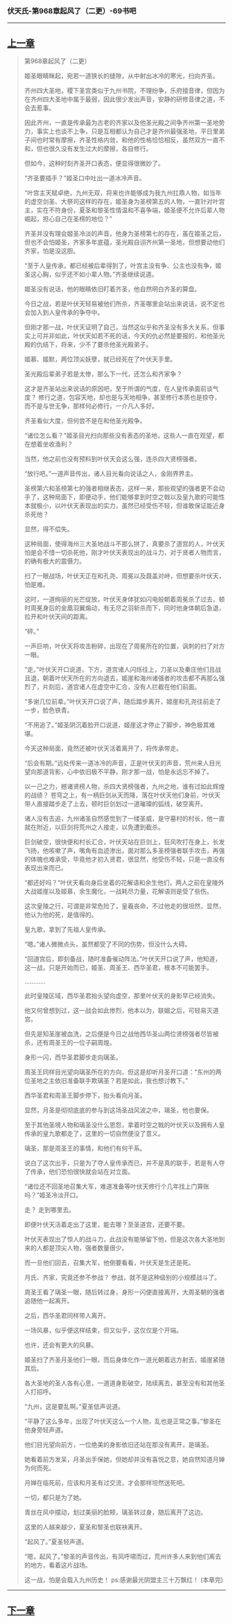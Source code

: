 ### 伏天氏-第968章起风了（二更）-69书吧

--------
[上一章](./1133192923d8ff262f47f54c23ec0477.md)
--------


>
>
>
>第968章起风了（二更）
>
>姬圣眼睛眯起，宛若一道狭长的缝隙，从中射出冰冷的寒光，扫向齐圣。
>
>齐州四大圣地，稷下圣宫类似于九州书院，不理纷争，乐府擅音律，但因为在齐州四大圣地中属于最弱，因此很少发出声音，安静的研修音律之道，不会去惹事。
>
>因此齐州，一直是传承最为古老的齐家以及他圣光殿之间争齐州第一圣地势力，事实上也谈不上争，只是互相都认为自己才是齐州最强圣地，平日里弟子间也时常有摩擦，齐圣性格内敛，和他的性格恰恰相反，虽然双方一直不和，但也很久没有发生过大的摩擦，各自修行。
>
>但如今，这种时刻齐圣开口表态，便显得很微妙了。
>
>“齐圣要插手？”姬圣口中吐出一道冰冷声音。
>
>“叶宫主天赋卓绝，九州无双，将来也许能够成为我九州扛鼎人物，如当年的虚空剑圣、大祭司这样的存在，姬圣身为圣榜第五的人物，一直针对叶宫主，实在不符身份，夏圣和黎圣性情温和不喜争端，姬圣便不允许后辈人物崛起，担心自己在圣榜的地位？”
>
>齐圣并没有理会姬圣冷淡的声音，他身为圣榜第七的存在，虽在姬圣之后，但也不会怕姬圣，齐家多年底蕴，圣光殿自诩齐州第一圣地，但想要动他们齐家，怕是没这胆。
>
>“至于人皇传承，都已经被后辈得到了，叶宫主没有争、公主也没有争，姬圣这心胸，似乎还不如小辈人物。”齐圣继续说道。
>
>姬圣没有说话，他的眼睛依旧盯着齐圣，他自然明白齐圣的算盘。
>
>今日之战，若是叶伏天轻易被他们所杀，齐圣哪里会站出来说话，说不定也会加入到人皇传承的争夺中。
>
>但刚才那一战，叶伏天证明了自己，当然这似乎和齐圣没有多大关系，但事实上可并非如此，叶伏天如若不死的话，今天的仇必然是要报的，和他圣光殿的仇结下，将来，少不了要杀他圣光殿弟子。
>
>姬慕、姬默，两位顶尖妖孽，就已经死在了叶伏天手里。
>
>圣光殿后辈弟子若是太惨，那么下一代，还怎么和齐家争？
>
>这才是齐圣站出来说话的原因吧，至于所谓的气度，在人皇传承面前谈气度？
>修行之道，包容天地，却也是与天地相争，甚至修行本质也是掠夺，而不是与世无争，那样何必修行，一介凡人多好。
>
>齐圣看似大度，但何尝不是在和他圣光殿争。
>
>“诸位怎么看？”姬圣目光扫向那些没有表态的圣地，这些人一直在观望，都在想着坐收渔利？
>
>当然，他之前也没有预料到叶伏天会这么强，连杀四大贤榜强者。
>
>“放行吧。”一道声音传出，诸人目光看向说话之人，金刚界界主。
>
>圣榜第六和圣榜第七的强者相继表态，这样一来，那些观望的强者更不会动手了，这种局面下，即便动手，他们能够拿到时空之戟以及皇九歌的可能性本就极小，以叶伏天表现出的实力，虽然已经受伤不轻，但谁敢保证能近身杀死他？
>
>显然，得不偿失。
>
>这种局面，使得海州三大圣地战斗不那么拼了，真要杀了道宫的人，叶伏天怕是会不惜一切杀死他，刚才叶伏天表现出的战斗力，对于贤者人物而言，的确有极大的震慑力。
>
>扫了一眼战场，叶伏天正在和孔尧、周冕以及聂盖对峙，但想要杀叶伏天，怕是难。
>
>这时，一道绚丽的光芒绽放，叶伏天身体犹如闪电般朝着周冕杀了过去，顿时周冕身后的金凰羽翼煽动，有无尽之羽斩杀而下，同时他身体朝后急退，拉开和叶伏天间的距离。
>
>“砰。”
>
>一声巨响，叶伏天将攻击粉碎，出现在了周冕所在的位置，讽刺的扫了对方一眼。
>
>“走。”叶伏天开口说道，下方，道宫诸人闪烁往上，刀圣以及秦庄他们且战且退，朝着叶伏天所在的方向退去，姬崖和海州诸强者的攻击都不再那么强烈了，片刻后，道宫诸人在虚空中汇合，没有人拦截在他们前面。
>
>“多谢几位前辈。”叶伏天开口说了声，随后踏步离开，姬崖和孔尧往前走了一步，脸色铁青。
>
>“不用追了。”姬圣阴沉着脸开口说道，姬崖这才停止了脚步，神色极其难堪。
>
>今天这种局面，竟然还被叶伏天活着离开了，将传承带走。
>
>“后会有期。”远处传来一道冰冷的声音，正是叶伏天的声音，荒州来人目光望向那道背影，心中依旧极不平静，刚才那一战，怕是永远忘不掉了。
>
>以一己之力，撼诸贤榜人物，杀四大贤榜强者，九州之地，谁有过如此辉煌的战绩？
>苍穹之上，有一柄巨剑从天而降，落在叶伏天他们身前，叶伏天带人直接踏步走了上去，顿时巨剑划过一道璀璨的弧线，破空离开。
>
>诸人没有去追，九州诸圣自然感觉到了一缕圣威，是守墓村的村长，他一直就在附近，以巨剑将荒州之人接走，以免遭到截杀。
>
>巨剑破空，很快便和村长汇合，叶伏天站在巨剑上，狂风吹打在身上，长发飞扬，他咳嗽了声，嘴角有血迹渗出，面对那么多圣榜强者联手攻击，再强的体魄也难承受，毕竟他才初入贤君，很显然，他受伤不轻，只是一直没有表现出来而已。
>
>“都还好吗？”叶伏天看向身后坐着的花解语和余生他们，两人之前在皇陵外大战姬崖以及姬慕，余生魔化，一战耗尽力量，花解语则是受了些伤。
>
>这次皇陵之行，可谓是非常危险了，皇羲丧命，不过他走的很坦然，显然，他认为他的死，是值得的。
>
>皇九歌，拿到了先祖人皇传承。
>
>“嗯。”诸人微微点头，虽然都受了不同的伤势，但没什么大碍。
>
>“回道宫后，即刻备战，随时准备催动阵法。”叶伏天开口说了声，他知道，这一战，只是开始而已，姬圣、周圣王、西华圣君，根本不可能罢手。
>
>…………
>
>此时皇陵区域，西华圣君抬头望向虚空，那里叶伏天的身影早已经消失。
>
>他又何曾想到过，这一战会如此惨烈，他本以为，联姻之后，可轻易灭道宫。
>
>但先是知圣崖被血洗，之后便是今日之战他西华圣山两位贤榜强者尽皆被杀，还有周圣王的一位子嗣周煌。
>
>身形一闪，西华圣君脚步走向璃圣。
>
>周圣王同样目光望向璃圣所在的方向，但这是却听月圣开口道：“东州的两位圣地之主依旧准备联手欺璃圣？若是如此，我也想讨教下。”
>
>西华圣君和周圣王脚步停下，抬头看向月圣。
>
>显然，月圣是彻彻底底的参与到这场圣战风波之中，璃圣，他也要保。
>
>至于其他圣境人物和璃圣没什么恩怨，拿着时空之戟的叶伏天以及拥有人皇传承的皇九歌都走了，这里的一切自然便没了意义。
>
>璃圣，那是周圣王的事情，和他们有何干系。
>
>说白了这次出手，只是为了夺人皇传承而已，并不是真的联手，若是有人夺了传承，他们恐怕很快就会站在对立面。
>
>“诸位还不回圣地召集大军，难道准备等叶伏天修行个几年找上门算账吗？”姬圣冷淡开口。
>
>走？
>走到哪里去。
>
>即便叶伏天活着走出了这里，能去哪？至圣道宫，还要不要。
>
>叶伏天表现出了惊人的战斗力，此战没有能够留下他，但是这次各大圣地到来的人都是顶尖人物，强者数量很少。
>
>而一旦他们回去，召集大军，他倒要看看，叶伏天是生还是死。
>
>月氏、齐家，究竟还参不参战？
>参战，就不是这种级别的小规模战斗了。
>
>周圣王看了璃圣一眼，随后转过身，身形一闪便直接离开，大周圣朝的强者追随他一起离开。
>
>之后，西华圣君同样带人离开。
>
>一场风暴，似乎便这样结束，但又似乎，这仅仅是个开端。
>
>也许，还会有更大的风暴。
>
>姬圣扫了齐圣月圣他们一眼，而后身体化作一道光朝着远方射去，姬崖紧随其后。
>
>各大圣地的圣人各有心思，一道道身影破空，陆续离去，甚至没有和其他圣人打招呼。
>
>“九州，这是要乱啊。”夏圣低声说道。
>
>“平静了这么多年，出现了叶伏天这么一个人物，乱也是正常之事。”黎圣在他身旁轻声道。
>
>他们目光望向前方，一位绝美的身影依旧还站在那没有离开，是璃圣。
>
>她看着前方发呆，月圣出手保她，但她却并没有喜悦之意，她自然知道月婵为何而死。
>
>月婵在临死前，应该和月圣有过交流，才会那样坦然送死吧。
>
>一切，都只是为了她。
>
>青丝在风中摆动，划过美丽的脸颊，璃圣转过身，随后离开了这边。
>
>这里的人越来越少，夏圣和黎圣也联袂离开。
>
>“起风了。”夏圣轻声道。
>
>“嗯，起风了。”黎圣的声音传出，有风呼啸而过，荒州许多人来到他们离去的地方，看着这片战场。
>
>这一战，怕是会载入九州历史！
>ps:感谢最光阴盟主三十万飘红！
>(本章完)
>
>

--------
[下一章](./0570635aad1a156c099c5ce9b9a90fa3.md)
--------
